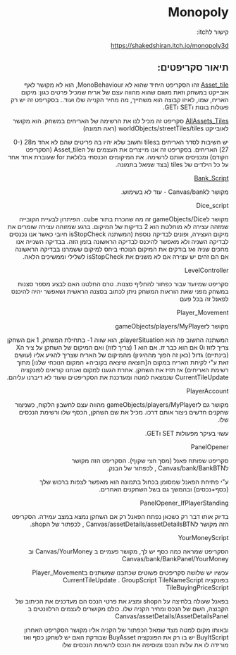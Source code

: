 <div dir="rtl">
   
# Monopoly 

   
קישור לitch:

https://shakedshiran.itch.io/monopoly3d




## תיאור סקריפטים:



  
[Asset_tile](https://github.com/shakedsh/Monopoly/blob/master/Asset_tile.cs)
&#x202b;
זהו הסקריפט היחיד שהוא לא MonoBehaviour, הוא לא מקושר לאף אובייקט במשחק וזאת משום שהוא מהווה עצם של אריח שמכיל פרטים כגון: מיקום האריח, שמו, לאיזו קבוצה הוא משתייך, מה מחיר הקנייה שלו ועוד..
בסקריפט זה יש רק פעולות בונות וSET וGET.
      

  
  
[AllAssets_Tiles](https://github.com/shakedsh/Monopoly/blob/master/AllAssets_Tiles.cs)
סקריפט זה מכיל לנו את הרשימה של האריחים במשחק.
הוא מקושר לאובייקט worldObjects/streetTiles/tiles (ראה תמונה)

יש חשיבות לסדר האריחים בtiles וחשוב שלא יהיו בה פריטים שהם לא אחד מ28 (0-27) האריחים.
בסקריפט זה אנו מייצרים את העצמים של הAsset_tile (הסקריפט הקודם) ומכניסים אותם לרשימה.
את המיקומים הכנסתי בלולאת for שעוברת אחד אחד על כל הילדים של tiles (בצד שמאל בתמונה.



[Bank_Script](https://github.com/shakedsh/Monopoly/blob/master/Bank_Script.cs)

מקושר לCanvas/bank - עוד לא בשימוש.



Dice_script

מקושר לgameObjects/Dice
זה מה שהכרת בתור cube.
הפיתרון לבעיית הקובייה שמזהה עצירה לא מוחלטת הוא 2 בדיקות של המיקום. ברגע שמזוהה עצירה שומרים את מיקום העצירה, ופונים לבדיקה נוספת (המשתנה isStopCheck חיובי כאשר אנו נכנסים לבדיקה השניה ולא מאפשר להיכנס לבדיקה הראשונה בזמן הזה. בבדיקה השנייה אנו מחכים שניה ואז בודקים את המיקום הנוכחי ביחס למיקום ששמרנו בבדיקה הראשונה אם הם זהים יש עצירה אם לא משנים את isStopCheck  לשלילי וממשיכים הלאה.


LevelController

סקריפט שמיועד עבור כפתור להחליף סצנות.
טרם החלטנו האם לבצע מספר סצנות במשחק מפני שאת הוראות המשחק ניתן לכתוב בסצנה הראשית ושאפשר יהיה להיכנס לפאנל זה בכל פעם

Player_Movement

מקושר לgameObjects/players/MyPlayer

המשתנה החשוב פה הוא playerSituation, הוא שווה 1- בתחילת המשחק, 1 אם השחקן צריך לזוז ו0 אם הוא כבר זז.
אם הוא 1 (צריך לזוז) ואם המיקום של השחקן על ציר הX (בינתיים) גדול (כאן זה הפוך מההיגיון) מהמיקום של האריח שצריך להגיע אליו (עושים זאת ע"י לקיחת האריח במקום ה[תוצאה שיצאה בקוביה+ המקום הנוכחי שלנו] מתוך רשימת האריחים)
אז תזיז את השחקן.
אחרת הגענו למקום ואנחנו קוראים לפונקציה CurrentTileUpdate שנמצאת למטה ומעדכנת את הסקריפטים  שעוד לא דיברנו עליהם.


PlayerAccount

מקושר גם לgameObjects/players/MyPlayer
מהווה עצם לחשבון הלקוח, כשניצור שחקנים חדשים ניצור אותם דרכו.
מכיל את שם השחקן, הכסף שלו ורשימת הנכסים שלו.

עשוי בעיקר מפעולות SET וGET.


PanelOpener


סקריפט שפותח פאנל (מסך חצי שקוף).
הסקריפט הזה מקושר לCanvas/bank/BankBTN , לכפתור של הבנק.


ע"י פתיחת הפאנל שמסומן בכחול בתמונה הוא מאפשר לצפות ברכוש שלך (כסף+נכסים) ובהמשך גם בשל השחקנים האחרים.


PanelOpener_IfPlayerStanding


בדיוק אותו דבר רק כשכאן נפתח הפאנל רק אם השחקן נמצא במצב עמידה.
הסקריפט הזה מקושר לCanvas/assetDetails/assetDetailsBTN , לכפתור של הshop.


YourMoneyScript

הסקריפט שמראה כמה כסף יש לך, 
מקושר פעמיים ב Canvas/YourMoney   וב Canvas/bank/BankPanel/YourMoney

עכשיו יש שלושה סקריפטים פשוטים שכתבנו שמשתנים בPlayer_Movement בפונקציה CurrentTileUpdate .
GroupScript
TileNameScript
TileBuyingPriceScript

בפאנל שעולה בלחיצה על הshop ומציג את פרטי הנכס  הם מעדכנים את הכיתוב של הקבוצה, השם של הנכס ומחיר הקניה שלו.
כולם מקושרים לעצמים הרלוונטים ב Canvas/assetDetails/AssetDetailsPanel

ובאותו מקום למטה מצד שמאל הכפתור של הקניה אליו מקושר הסקריפט האחרון
BuyItScript
יש בו רק את הפונקציה   BuyAsset שבודקת האם יש לשחקן כסף ואז מורידה לו את עלות הנכס ומוסיפה את הנכס לרשימת הנכסים שלו  
  
</div>
